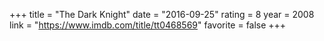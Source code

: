 +++
title = "The Dark Knight"
date = "2016-09-25"
rating = 8
year = 2008
link = "https://www.imdb.com/title/tt0468569"
favorite = false
+++
